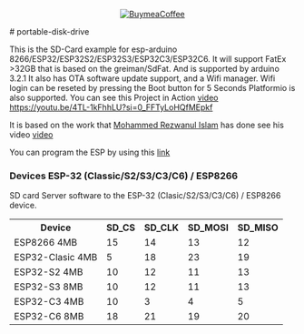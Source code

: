 <p align="center">
  <a href="https://buymeacoffee.com/emilespecialproducts">
    <img alt="BuymeaCoffee" src="https://www.buymeacoffee.com/assets/img/custom_images/orange_img.png">
  </a>
</p>
# portable-disk-drive

This is the SD-Card example for esp-arduino 8266/ESP32/ESP32S2/ESP32S3/ESP32C3/ESP32C6. 
It will support FatEx >32GB that is based on the greiman/SdFat.
And is supported by arduino 3.2.1
It also has OTA software update support, and a Wifi manager.
Wifi login can be reseted by pressing the Boot button for 5 Seconds 
Platformio is also supported.
You can see this Project in Action <a href="https://www.youtube.com/watch?v=zJP3Ie3nE7c&t=5s
"> video https://youtu.be/4TL-1kFhhLU?si=0_FFTyLoHQfMEpkf</a>

It is based on the work that 
<a href="https://github.com/shuzonudas/portable-disk-drive">Mohammed Rezwanul Islam</a>
has done see his video <a href="https://www.youtube.com/watch?v=zJP3Ie3nE7c&t=5s
"> video</a>

You can program the ESP by using this <a href="https://emilespecialproducts.github.io/ESP-SD-FatEx-Web-Server/upload.html">link</a>
<h3>Devices ESP-32 (Classic/S2/S3/C3/C6) / ESP8266</h3>
            <p>
              SD card Server software to the ESP-32 (Clasic/S2/S3/C3/C6) / ESP8266 device.
            </p>
            <table >
                <tr>
                    <th>Device</th>
                    <th>SD_CS</th>
                    <th>SD_CLK</th>
                    <th>SD_MOSI</th>
                    <th>SD_MISO</th>
                </tr>
                     <tr>
                    <td>ESP8266 4MB </td>
                    <td>15</td>
                    <td>14</td>
                    <td>13</td>
                    <td>12</td>
                </tr>
                <tr>
                    <td>ESP32-Clasic 4MB</td>
                    <td>5</td>
                    <td>18</td>
                    <td>23</td>
                    <td>19</td>                </tr>
                <tr>
                    <td>ESP32-S2 4MB</td>
                    <td>10</td>
                    <td>12</td>
                    <td>11</td>
                    <td>13</td>
                </tr>
                <tr>
                    <td>ESP32-S3 8MB</td>
                    <td>10</td>
                    <td>12</td>
                    <td>11</td>
                    <td>13</td>
                </tr>
                <tr>
                    <td>ESP32-C3 4MB</td>
                    <td>10</td>
                    <td>3</td>
                    <td>4</td>
                    <td>5</td>
                </tr>
                <tr>
                    <td>ESP32-C6 8MB</td>
                    <td>18</td>
                    <td>21</td>
                    <td>19</td>
                    <td>20</td>
                </tr>
            </table>


